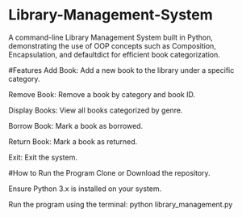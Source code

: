 # Library-Management-System

A command-line Library Management System built in Python, demonstrating the use of OOP concepts such as Composition, Encapsulation, and defaultdict for efficient book categorization.

#Features
  Add Book: Add a new book to the library under a specific category.
  
  Remove Book: Remove a book by category and book ID.
  
  Display Books: View all books categorized by genre.
  
  Borrow Book: Mark a book as borrowed.
  
  Return Book: Mark a book as returned.
  
  Exit: Exit the system.

#How to Run the Program
  Clone or Download the repository.
  
  Ensure Python 3.x is installed on your system.
  
  Run the program using the terminal:
    python library_management.py
